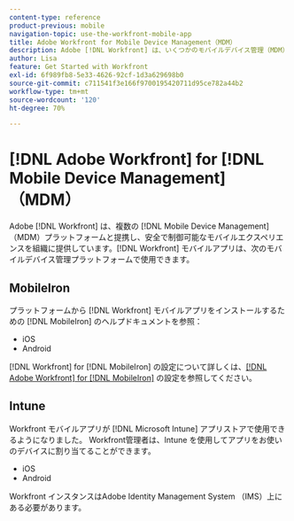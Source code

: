 ```yaml
---
content-type: reference
product-previous: mobile
navigation-topic: use-the-workfront-mobile-app
title: Adobe Workfront for Mobile Device Management（MDM）
description: Adobe [!DNL Workfront] は、いくつかのモバイルデバイス管理（MDM）プラットフォームと提携し、より安全で統制されたモバイルエクスペリエンスを組織に提供しています。
author: Lisa
feature: Get Started with Workfront
exl-id: 6f989fb8-5e33-4626-92cf-1d3a629698b0
source-git-commit: c711541f3e166f9700195420711d95ce782a44b2
workflow-type: tm+mt
source-wordcount: '120'
ht-degree: 70%

---
```


# [!DNL Adobe Workfront] for [!DNL Mobile Device Management]（MDM）

Adobe [!DNL Workfront] は、複数の [!DNL Mobile Device Management]（MDM）プラットフォームと提携し、安全で制御可能なモバイルエクスペリエンスを組織に提供しています。[!DNL Workfront] モバイルアプリは、次のモバイルデバイス管理プラットフォームで使用できます。

## MobileIron

プラットフォームから [!DNL Workfront] モバイルアプリをインストールするための [!DNL MobileIron] のヘルプドキュメントを参照：

* iOS
* Android

[!DNL Workfront] for [!DNL MobileIron] の設定について詳しくは、[&#x200B; [!DNL Adobe Workfront]  for  [!DNL MobileIron]](../../../workfront-basics/mobile-apps/using-the-workfront-mobile-app/wf-mobileiron-configs.md) の設定を参照してください。

## Intune

Workfront モバイルアプリが [!DNL Microsoft Intune] アプリストアで使用できるようになりました。 Workfront管理者は、Intune を使用してアプリをお使いのデバイスに割り当てることができます。

* iOS
* Android

Workfront インスタンスはAdobe Identity Management System （IMS）上にある必要があります。